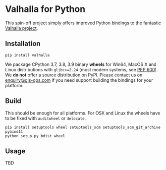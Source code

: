 # Valhalla for Python

This spin-off project simply offers improved Python bindings to the fantastic [Valhalla project](https://github.com/valhalla/valhalla). 

## Installation
 
`pip install valhalla`

We package CPython 3.7, 3.8, 3.9 binary **wheels** for Win64, MacOS X and Linux distributions with `glibc>=2.24` (most modern systems, see [PEP 600](https://www.python.org/dev/peps/pep-0600/)). We **do not** offer a source distribution on PyPI. Please contact us on enquiry@gis-ops.com if you need support building the bindings for your platform.

## Build

This should be enough for all platforms. For OSX and Linux the wheels have to be fixed with `auditwheel` or `delocate`.

```
pip install setuptools wheel setuptools_scm setuptools_scm_git_archive pybind11
python setup.py bdist_wheel
```

## Usage

TBD
